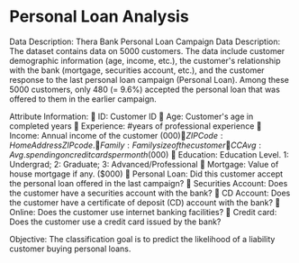 # Personal Loan Analysis

Data Description:
Thera Bank Personal Loan Campaign Data Description:
The dataset contains data on 5000 customers. The data include customer demographic information (age, income, etc.), the customer's relationship with the bank (mortgage, securities account, etc.), and the customer response to the last personal loan campaign (Personal Loan). Among these 5000 customers, only 480 (= 9.6%) accepted the personal loan that was offered to them in the earlier campaign.


Attribute Information:
 ID: Customer ID
 Age: Customer's age in completed years
 Experience: #years of professional experience
 Income: Annual income of the customer ($000)
 ZIP Code: Home Address ZIP code.
 Family: Family size of the customer
 CCAvg: Avg. spending on credit cards per month ($000)
 Education: Education Level. 1: Undergrad; 2: Graduate; 3: Advanced/Professional
 Mortgage: Value of house mortgage if any. ($000)
 Personal Loan: Did this customer accept the personal loan offered in the last campaign?
 Securities Account: Does the customer have a securities account with the bank?
 CD Account: Does the customer have a certificate of deposit (CD) account with the bank?
 Online: Does the customer use internet banking facilities?
 Credit card: Does the customer use a credit card issued by the bank?


Objective:
The classification goal is to predict the likelihood of a liability customer buying personal loans.
